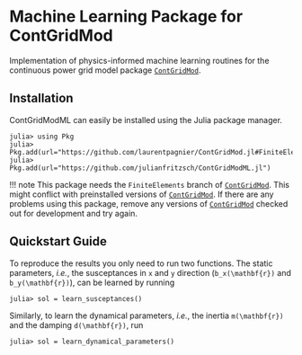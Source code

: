 # Machine Learning Package for ContGridMod

Implementation of physics-informed machine learning routines for the continuous power grid model package [`ContGridMod`](https://github.com/laurentpagnier/ContGridMod.jl).

## Installation

ContGridModML can easily be installed using the Julia package manager.
```julia-repl
julia> using Pkg
julia> Pkg.add(url="https://github.com/laurentpagnier/ContGridMod.jl#FiniteElements")
julia> Pkg.add(url="https://github.com/julianfritzsch/ContGridModML.jl")
```
!!! note
    This package needs the `FiniteElements` branch of [`ContGridMod`](https://github.com/laurentpagnier/ContGridMod.jl).
    This might conflict with preinstalled versions of [`ContGridMod`](https://github.com/laurentpagnier/ContGridMod.jl).
    If there are any problems using this package, remove any versions of [`ContGridMod`](https://github.com/laurentpagnier/ContGridMod.jl) checked out for development and try again.

## Quickstart Guide

To reproduce the results you only need to run two functions.
The static parameters, *i.e.*, the susceptances in ``x`` and ``y`` direction (``b_x(\mathbf{r})`` and ``b_y(\mathbf{r})``), can be learned by running
```julia-repl
julia> sol = learn_susceptances()
```

Similarly, to learn the dynamical parameters, *i.e.*, the inertia ``m(\mathbf{r})`` and the damping ``d(\mathbf{r})``, run

```julia-repl
julia> sol = learn_dynamical_parameters()
```

